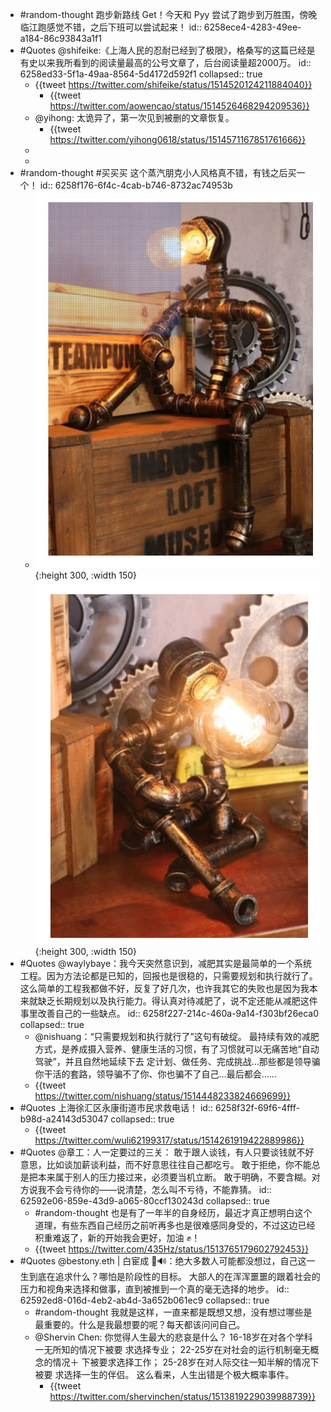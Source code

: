 - #random-thought 跑步新路线 Get！今天和 Pyy 尝试了跑步到万胜围，傍晚临江跑感觉不错，之后下班可以尝试起来！
  id:: 6258ece4-4283-49ee-a184-86c93843a1f1
- #Quotes @shifeike:《上海人民的忍耐已经到了极限》，格桑写的这篇已经是有史以来我所看到的阅读量最高的公号文章了，后台阅读量超2000万。
  id:: 6258ed33-5f1a-49aa-8564-5d4172d592f1
  collapsed:: true
	- {{tweet https://twitter.com/shifeike/status/1514520124211884040}}
		- {{tweet https://twitter.com/aowencao/status/1514526468294209536}}
	- @yihong: 太诡异了，第一次见到被删的文章恢复。
		- {{tweet https://twitter.com/yihong0618/status/1514571167851761666}}
	-
	-
- #random-thought #买买买 这个蒸汽朋克小人风格真不错，有钱之后买一个！
  id:: 6258f176-6f4c-4cab-b746-8732ac74953b
	- ![image.png](../assets/image_1649996410701_0.png){:height 300, :width 150} ![image.png](../assets/image_1649996418460_0.png){:height 300, :width 150}
- #Quotes @waylybaye：我今天突然意识到，减肥其实是最简单的一个系统工程。因为方法论都是已知的，回报也是很稳的，只需要规划和执行就行了。这么简单的工程我都做不好，反复了好几次，也许我其它的失败也是因为我本来就缺乏长期规划以及执行能力。得认真对待减肥了，说不定还能从减肥这件事里改善自己的一些缺点。
  id:: 6258f227-214c-460a-9a14-f303bf26eca0
  collapsed:: true
	- @nishuang：“只需要规划和执行就行了”这句有破绽。
	  最持续有效的减肥方式，是养成摄入营养、健康生活的习惯，有了习惯就可以无痛苦地“自动驾驶”，并且自然地延续下去
	  定计划、做任务、完成挑战…那些都是领导骗你干活的套路，领导骗不了你、你也骗不了自己…最后都会……
	- {{tweet https://twitter.com/nishuang/status/1514448233824669699}}
- #Quotes 上海徐汇区永康街道市民求救电话！
  id:: 6258f32f-69f6-4fff-b98d-a24143d53047
  collapsed:: true
	- {{tweet https://twitter.com/wuli62199317/status/1514261919422889986}}
- #Quotes @章工：人一定要过的三关： 敢于跟人谈钱，有人只要谈钱就不好意思，比如谈加薪谈利益，而不好意思往往自己都吃亏。 敢于拒绝，你不能总是把本来属于别人的压力接过来，必须要当机立断。 敢于明确，不要含糊。对方说我不会亏待你的——说清楚，怎么叫不亏待，不能靠猜。
  id:: 62592e06-859e-43d9-a065-80ccf130243d
  collapsed:: true
	- #random-thought 也是有了一年半的自身经历，最近才真正想明白这个道理，有些东西自己经历之前听再多也是很难感同身受的，不过这边已经积重难返了，新的开始我会更好，加油 ✊！
	- {{tweet https://twitter.com/435Hz/status/1513765179602792453}}
- #Quotes @bestony.eth | 白宦成 🦇🔊：绝大多数人可能都没想过，自己这一生到底在追求什么？哪怕是阶段性的目标。 大部人的在浑浑噩噩的跟着社会的压力和视角来选择和做事，直到被推到一个真的毫无选择的地步。
  id:: 62592ed8-016d-4eb2-ab4d-3a652b061ec9
  collapsed:: true
	- #random-thought 我就是这样，一直来都是既想又想，没有想过哪些是最重要的。什么是我最想要的呢？每天都该问问自己。
	- @Shervin Chen: 你觉得人生最大的悲哀是什么？ 16-18岁在对各个学科一无所知的情况下被要 求选择专业； 22-25岁在对社会的运行机制毫无概念的情况＋ 下被要求选择工作； 25-28岁在对人际交往一知半解的情况下被要 求选择一生的伴侣。 这么看来，人生出错是个极大概率事件。
		- {{tweet https://twitter.com/shervinchen/status/1513819229039988739}}